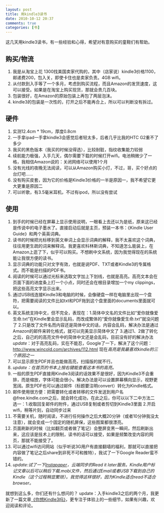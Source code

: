 ```yaml
---
layout: post
title: 用kindle3读书
date: 2010-10-12 20:37
comments: true
categories: [书]
---
```

这几天用kindle3读书，有一些经验和心得，希望对有意购买的童鞋们有帮助。
<h2>购买/物流</h2>
<ol>
	<li>我是从淘宝上花 1300找美国卖家代购的，其中（店家说）kindle3价格1100，邮递费200，包入关，即使卡住也是卖家负责。4GB wifi。</li>
	<li>从付款到入手等了一个多月，考虑到购买流程，而且Amazon的发货速度，这可以接受。如果是在淘宝上购买现货，那就会贵几百块。</li>
	<li>包装很好，在Amazon的原始包装上再包了两层泡沫。</li>
	<li>kindle3的包装是一次性的，打开之后不能再合上，所以可以判断没有拆过。</li>
</ol>
<h2>硬件</h2>
<ol>
	<li>实测12.4cm * 19cm，厚度0.8cm</li>
	<li>一手拿ipad一手拿kindle3会感觉后者轻太多，后者几乎比我的HTC G2重不了多少</li>
	<li>我买的黑色版本（我买的时候没得选），比较耐脏，指纹收集能力较弱</li>
	<li>续航能力极强，入手几天，偶尔需要下载的时候打开wifi。电池稍微少了一格，我相信Amazon说的：关闭网络可以使用1个月</li>
	<li>没有光线的夜晚无法阅读，可以从Amazon购买小灯，不过，哥，买个好点的台灯吧……</li>
	<li>没有购买皮套，因为它的价格是Kindle3价格的一半是原因一，我不希望它更大更重是原因二</li>
	<li>可以听歌，有3.5毫米耳机，不过有ipod，所以没有尝试</li>
</ol>
<h2>使用</h2>
<ol>
	<li>到手的时候已经在屏幕上显示使用说明，一眼看上去还以为是纸，原来这已经是传说中的电子墨水了。直接启动后就是主页，预装一本书：《Kindle User Guide》和两个英英词典。</li>
	<li>读书的时候把光标移到英文单词上会显示词典的解释，我不太喜欢这个词典，往往用更生疏的词来解释词。我更喜欢科林斯词典，不知道怎么能装上，在Amazon上逛了下，似乎可以购买。不想刷中文系统，因为我觉得现在的系统能让我很方便的读书。</li>
	<li>显示词典的功能只对文字有效，也就是说PDF、TXT或者Kindle3的专属格式。而不能是扫描的PDF书。</li>
	<li>阅读的时候可以通过光标来选取文字加上下划线，也就是高亮。高亮文本会在页面下面的进度条上打一个小点，同时还会在根目录增加一个my clippings，把这些高亮文字显示出来。</li>
	<li>通过USB线连接Kindle3和电脑的时候，会像硬盘一样在电脑里出现一个盘符，把需要阅读的文件比如txt和PDF拖到这个盘里面的documents里面就可以。</li>
	<li>英文系统支持中文，但不完全，表现在：1.简体中文名的文件比如“爱你就像爱生命.txt”在Kindle里会显示乱码，而改成繁体的“愛你就像愛生命.txt”就没问题了 2.只是改了文件名而内容还是简体中文的话，内容会乱码，解决办法是通过Amazon的邮件来转化格式，就可以完美显示简体中文了 3.通过1、2做了转化之后，自己的的高亮文件中的简体中文还是会乱码，目前没有好的解决办法
<em>update</em>：对于高亮乱码，实在不能忍，Google了一下，解决了这个问题：<a href="http://www.wincold.com/archives/112.html">http://www.wincold.com/archives/112.html</a> 现在<em>高亮是我最喜欢kindle的三个原因之一</em></li>
	<li>可以显示原生PDF并且也能做高亮，扫描版的就不行。</li>
	<li><em>update：在首页的书本上按右键能查看这本书的高亮。</em></li>
	<li>一般的原生PDF直接用Kindle3阅读的话效果不是很好，因为Kindle3不会重排，而是缩放，字体可能会很小。解决办法是可以设置屏幕横向显示，视野更宽阔。原生PDF也可以通过邮件（标题要注明convert）转化为Kindle格式。</li>
	<li>邮件使用很方便：把需要转化或者转移的文件发送到用户名@free.kindle.com之后，就会转化成功，在此之后，你可以以下二中方法二选一：1.收取回复邮件的附件，通过USB复制或者剪切到Kindle3里面 2.开启wifi，稍等片刻，自动同步过来</li>
	<li>不需要关机，随时阅读，不进行任何操作之后大概20分钟（或者10分钟我没太注意），就会变成一个固定的随机屏保，这些图案都很漂亮。</li>
	<li>页面刷新的时候（比如翻页或者做了笔记）会整屏变黑一瞬间，然后刷新出来，这应该是技术上的限制，读书的话可以接受，如果是频繁改变内容的网页，那就不能接受了。</li>
	<li>可以通过wifi访问网站（似乎听说3G用户有直接翻墙的福利，那就可以直接把内容做了笔记之后share到非死不可和推特），我试了一下Google Reader蛮不错的。</li>
	<li><em>update:试了一下</em><a href="http://www.instapaper.com"><em>Instapaper</em></a><em>，云端同步的Read it later服务。Kindle用户标记文章以后可以稍后下载.mobi文件，然后通过Email或者USB下载到自己的Kindle（这个过程稍显繁琐）。我觉得这样很好，因为Kindle适合read不适合browser。</em></li>
</ol>
就想到这么多，你们还有什么想问的？
update：入手kindle3之后的两个月，我更新了一篇文章<a href="http://yuguo.us/weblog/so-you-wanna-buy-a-kindle3/">《你想Kindle3吗》</a>，更专注于体验上的一些细节，如果有兴趣，欢迎阅读和评论。
